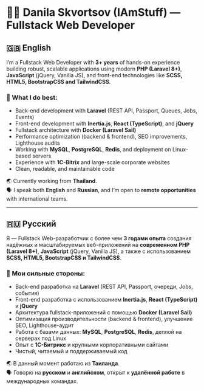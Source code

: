 # 👨‍💻 Danila Skvortsov (IAmStuff) — Fullstack Web Developer

## 🇬🇧 English

I’m a Fullstack Web Developer with **3+ years** of hands-on experience building robust, scalable applications using modern **PHP (Laravel 8+)**, **JavaScript** (jQuery, Vanilla JS), and front-end technologies like **SCSS, HTML5, BootstrapCSS and TailwindCSS**.

### 🔧 What I do best:
- Back-end development with **Laravel** (REST API, Passport, Queues, Jobs, Events)  
- Front-end development with **Inertia.js**, **React (TypeScript)**, and **jQuery**  
- Fullstack architecture with **Docker (Laravel Sail)**  
- Performance optimization (backend & frontend), SEO improvements, Lighthouse audits  
- Working with **MySQL**, **PostgreSQL**, **Redis**, and deployment on Linux-based servers  
- Experience with **1C-Bitrix** and large-scale corporate websites  
- Clean, readable, and maintainable code  

🌏 Currently working from **Thailand**.  
🗣 I speak both **English** and **Russian**, and I’m open to **remote opportunities** with international teams.

---

## 🇷🇺 Русский

Я — Fullstack Web-разработчик с более чем **3 годами опыта** создания надёжных и масштабируемых веб-приложений на **современном PHP (Laravel 8+)**, **JavaScript** (jQuery, Vanilla JS), а также с использованием **SCSS, HTML5, BootstrapCSS и TailwindCSS**.

### 🔧 Мои сильные стороны:
- Back-end разработка на **Laravel** (REST API, Passport, очереди, Jobs, события)  
- Front-end разработка с использованием **Inertia.js**, **React (TypeScript)** и **jQuery**  
- Архитектура fullstack-приложений с помощью **Docker (Laravel Sail)**  
- Оптимизация производительности (backend & frontend), улучшение SEO, Lighthouse-аудит  
- Работа с базами данных: **MySQL**, **PostgreSQL**, **Redis**, деплой на серверах под Linux  
- Опыт с **1С-Битрикс** и крупными корпоративными сайтами  
- Чистый, читаемый и поддерживаемый код  

🌏 В данный момент работаю из **Таиланда**.  
🗣 Говорю на **русском** и **английском**, открыт к **удалённой работе** в международных командах.
